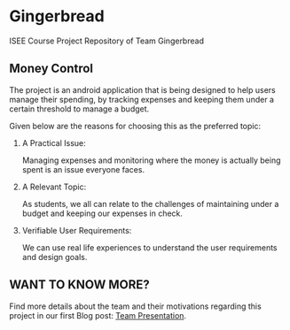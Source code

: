 # Gingerbread

ISEE Course Project Repository of Team Gingerbread

## Money Control

The project is an android application that is being designed to help users manage their spending, by tracking expenses and keeping them under a certain threshold to manage a budget.


Given below are the reasons for choosing this as the preferred topic:

1.  A Practical Issue:
    
    Managing expenses and monitoring where the money is actually being spent is an issue everyone faces.

2.  A Relevant Topic:
    
    As students, we all can relate to the challenges of maintaining under a budget and keeping our expenses in check.

3.  Verifiable User Requirements: 
    
    We can use real life experiences to understand the user requirements and design goals.
    
## WANT TO KNOW MORE?

Find more details about the team and their motivations regarding this project in our first Blog post: [Team Presentation](https://code.ovgu.de/steup/gingerbread/-/wikis/First-Blog-Article:-Team-Presentation).